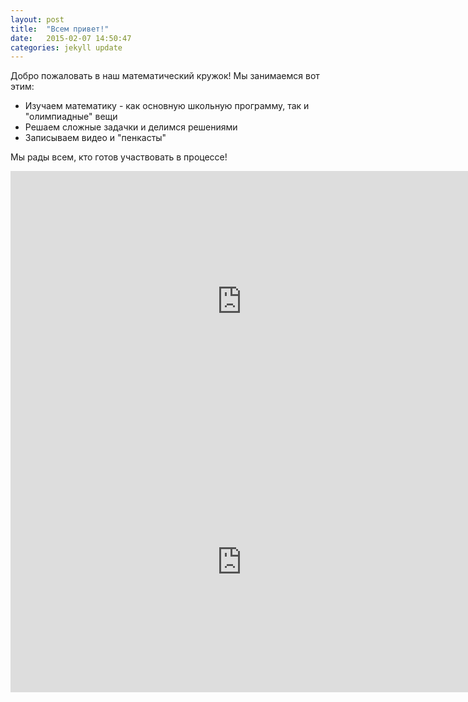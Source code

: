 ```yaml
---
layout: post
title:  "Всем привет!"
date:   2015-02-07 14:50:47
categories: jekyll update
---
```

Добро пожаловать в наш математический кружок! Мы занимаемся вот этим:

* Изучаем математику - как основную школьную программу, так и "олимпиадные" вещи
* Решаем сложные задачки и делимся решениями
* Записываем видео и "пенкасты"

Мы рады всем, кто готов участвовать в процессе!

<iframe width="740" height="417" src="https://www.youtube.com/embed/E03cmIgB2u8" frameborder="0" allowfullscreen></iframe>

<iframe width="740" height="417" src="https://www.youtube.com/embed/UTk-rozoWsY" frameborder="0" allowfullscreen></iframe>